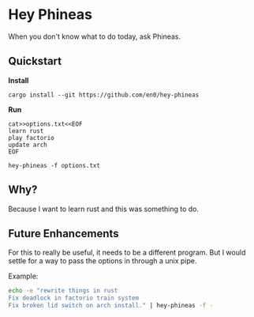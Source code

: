 # Hey Phineas

When you don't know what to do today, ask Phineas.

## Quickstart

__Install__

```
cargo install --git https://github.com/en0/hey-phineas
```

__Run__

```
cat>>options.txt<<EOF
learn rust
play factorio
update arch
EOF

hey-phineas -f options.txt
```

## Why?

Because I want to learn rust and this was something to do.

## Future Enhancements

For this to really be useful, it needs to be a different program. But I would
settle for a way to pass the options in through a unix pipe.

Example:

```bash
echo -e "rewrite things in rust
Fix deadlock in factorio train system
Fix broken lid switch on arch install." | hey-phineas -f -
```

